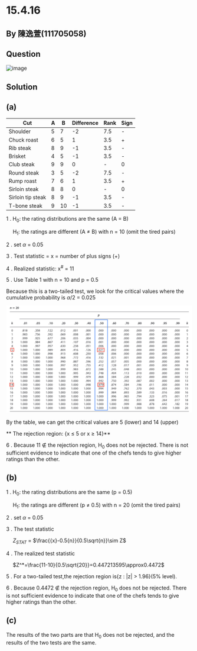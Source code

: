 # 15.4.16

## By 陳逸萱(111705058)

## Question
![image](https://github.com/HWTeng-Course/202402-Statistics/blob/15.4.16.jpg.jpg?raw=true)

## Solution

## (a)

| Cut                | A                | B                | Difference    | Rank        | Sign        |
| ------------------ | ---------------- | ---------------- | ------------- | ----------- | ----------- | 
| Shoulder           | 5                | 7                | -2            | 7.5         | -           |
| Chuck roast        | 6                | 5                |  1            | 3.5         | +           |
| Rib steak          | 8                | 9                | -1            | 3.5         | -           |
| Brisket            | 4                | 5                | -1            | 3.5         | -           |
| Club steak         | 9                | 9                |  0            | -           | 0           |
| Round steak        | 3                | 5                | -2            | 7.5         | -           |
| Rump roast         | 7                | 6                |  1            | 3.5         | +           |
| Sirloin steak      | 8                | 8                |  0            | -           | 0           |
| Sirloin tip steak  | 8                | 9                | -1            | 3.5         | -           |
| T-bone steak       | 9                | 10               | -1            | 3.5         | -           |

1 .
 H<sub>0</sub>: the rating distributions are the same (A = B)

 &emsp;
 H<sub>1</sub>: the ratings are different (A $\neq$ B)   with n = 10 (omit the tired pairs)

2 . set $\alpha$ = 0.05

3 . Test statistic = x = number of plus signs (+)

4 . Realized statistic: x<sup>#</sup> = 11

5 . Use Table 1 with n = 10 and p = 0.5

Because this is a two-tailed test, we look for the critical values where the cumulative probability is $\alpha$/2 = 0.025

![image](https://github.com/HWTeng-Course/202402-Statistics/blob/main/Images/IMG_2446.jpg?raw=true)

By the table, we can get the critical values are 5 (lower) and 14 (upper)

**
The rejection region: {x &le; 5 or x &ge; 14}**

6 . Because 11 &notin; the rejection region, H<sub>0</sub> does not be rejected. There is not sufficient evidence to indicate that one of the chefs tends to give higher ratings than the other.

## (b)

1 .
 H<sub>0</sub>: the rating distributions are the same (p = 0.5)

 &emsp;
 H<sub>1</sub>: the ratings are different (p $\neq$ 0.5)   with n = 20 (omit the tired pairs)

2 . set $\alpha$ = 0.05

3 . The test statistic

 &emsp;
     $Z_{STAT}$ = $\frac{{x}-0.5{n}}{0.5\sqrt{n}}\sim Z$ 

4 . The realized test statistic

 &emsp;
     $Z^*=\frac{11-10}{0.5\sqrt{20}}=0.447213595\approx0.4472$

5 . For a two-tailed test,the rejection region is{z : |z| > 1.96}(5% level).

6 . Because 0.4472 &notin; the rejection region, H<sub>0</sub> does not be rejected. There is not sufficient evidence to indicate that one of the chefs tends to give higher ratings than the other.

## (c)

The results of the two parts are that H<sub>0</sub> does not be rejected, and the results of the two tests are the same.



